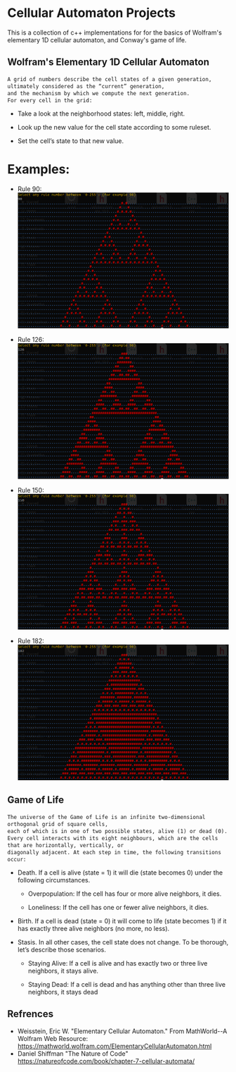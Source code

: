 # Cellular Automaton Projects

This is a collection of c++ implementations for for the basics of Wolfram's elementary 1D cellular automaton, and Conway's game of life.

## Wolfram's Elementary 1D Cellular Automaton
 
    A grid of numbers describe the cell states of a given generation, ultimately considered as the “current” generation, 
    and the mechanism by which we compute the next generation.  
    For every cell in the grid:

   - Take a look at the neighborhood states: left, middle, right.

   - Look up the new value for the cell state according to some ruleset.

   - Set the cell’s state to that new value.

# Examples:

- Rule 90:
![Alt text](https://github.com/Moh-Maher/Cellular_Automata_Projects/blob/main/snaps/rule90.png "rule 90")

- Rule 126:
![Alt text](https://github.com/Moh-Maher/Cellular_Automata_Projects/blob/main/snaps/rule126.png "rule 126")

- Rule 150:
![Alt text](https://github.com/Moh-Maher/Cellular_Automata_Projects/blob/main/snaps/rule150.png "rule 150")

- Rule 182:
![Alt text](https://github.com/Moh-Maher/Cellular_Automata_Projects/blob/main/snaps/rule182.png "rule 182")

## Game of Life

    The universe of the Game of Life is an infinite two-dimensional orthogonal grid of square cells, 
    each of which is in one of two possible states, alive (1) or dead (0). 
    Every cell interacts with its eight neighbours, which are the cells that are horizontally, vertically, or 
    diagonally adjacent. At each step in time, the following transitions occur:

- Death. If a cell is alive (state = 1) it will die (state becomes 0) under the following circumstances.

   - Overpopulation: If the cell has four or more alive neighbors, it dies.

   - Loneliness: If the cell has one or fewer alive neighbors, it dies.

- Birth. If a cell is dead (state = 0) it will come to life (state becomes 1) if it has exactly three alive neighbors (no more, no less).

- Stasis. In all other cases, the cell state does not change. To be thorough, let’s describe those scenarios.

   - Staying Alive: If a cell is alive and has exactly two or three live neighbors, it stays alive.

   - Staying Dead: If a cell is dead and has anything other than three live neighbors, it stays dead
## Refrences 
- Weisstein, Eric W. "Elementary Cellular Automaton." From MathWorld--A Wolfram Web Resource: https://mathworld.wolfram.com/ElementaryCellularAutomaton.html
- Daniel Shiffman "The Nature of Code" https://natureofcode.com/book/chapter-7-cellular-automata/ 
